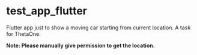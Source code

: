 # test_app_flutter
Flutter app just to show a moving car starting from current location. A task for ThetaOne.

<b>Note: Please manually give permission to get the location.</b> 
